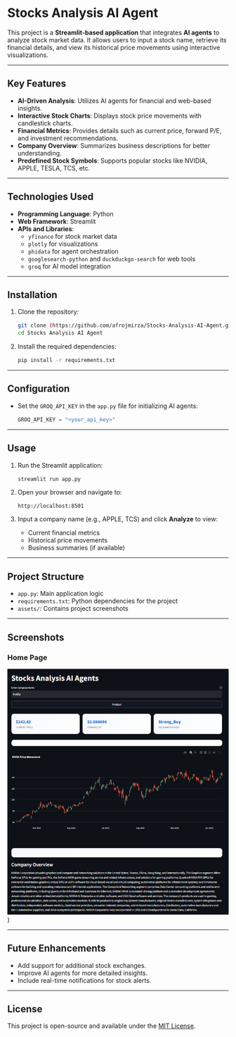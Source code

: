 

# Stocks Analysis AI Agent

This project is a **Streamlit-based application** that integrates **AI agents** to analyze stock market data. It allows users to input a stock name, retrieve its financial details, and view its historical price movements using interactive visualizations.

---

## Key Features
- **AI-Driven Analysis**: Utilizes AI agents for financial and web-based insights.
- **Interactive Stock Charts**: Displays stock price movements with candlestick charts.
- **Financial Metrics**: Provides details such as current price, forward P/E, and investment recommendations.
- **Company Overview**: Summarizes business descriptions for better understanding.
- **Predefined Stock Symbols**: Supports popular stocks like NVIDIA, APPLE, TESLA, TCS, etc.

---

## Technologies Used
- **Programming Language**: Python
- **Web Framework**: Streamlit
- **APIs and Libraries**:
  - `yfinance` for stock market data
  - `plotly` for visualizations
  - `phidata` for agent orchestration
  - `googlesearch-python` and `duckduckgo-search` for web tools
  - `groq` for AI model integration

---

## Installation

1. Clone the repository:
   ```bash
   git clone (https://github.com/afrojmirza/Stocks-Analysis-AI-Agent.git)
   cd Stocks Analysis AI Agent
   ```

2. Install the required dependencies:
   ```bash
   pip install -r requirements.txt
   ```

---

## Configuration

- Set the `GROQ_API_KEY` in the `app.py` file for initializing AI agents:
  ```python
  GROQ_API_KEY = "<your_api_key>"
  ```

---

## Usage

1. Run the Streamlit application:
   ```bash
   streamlit run app.py
   ```

2. Open your browser and navigate to:
   ```
   http://localhost:8501
   ```

3. Input a company name (e.g., APPLE, TCS) and click **Analyze** to view:
   - Current financial metrics
   - Historical price movements
   - Business summaries (if available)

---

## Project Structure

- `app.py`: Main application logic
- `requirements.txt`: Python dependencies for the project
- `assets/`: Contains project screenshots

---

## Screenshots

###  Home Page
![Home Page](https://github.com/afrojmirza/Stocks-Analysis-AI-Agent/blob/e0711f4f9747f584ea863da4c67903d885d9c08e/nvidia%20stock.png))



---

## Future Enhancements

- Add support for additional stock exchanges.
- Improve AI agents for more detailed insights.
- Include real-time notifications for stock alerts.

---

## License

This project is open-source and available under the [MIT License](LICENSE).  

